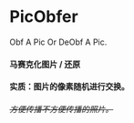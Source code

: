 # PicObfer
Obf A Pic Or DeObf A Pic.


#### 马赛克化图片 / 还原

#### 实质：图片的像素随机进行交换。

###### ~~方便传播不方便传播的照片。~~
